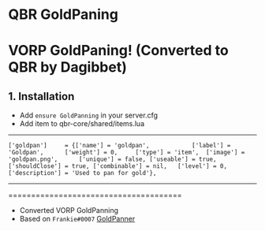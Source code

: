 # QBR GoldPaning 
# VORP GoldPaning! (Converted to QBR by Dagibbet)


## 1. Installation

- Add ```ensure GoldPanning``` in your server.cfg
- Add item to qbr-core/shared/items.lua
----
	['goldpan']		= {['name'] = 'goldpan',			['label'] = 'Goldpan',		['weight'] = 0,		['type'] = 'item',	['image'] = 'goldpan.png',		['unique'] = false,	['useable'] = true,	['shouldClose'] = true,	['combinable'] = nil,	['level'] = 0,	['description'] = 'Used to pan for gold'},

----
======================================
- Converted VORP GoldPanning
- Based on ```Frankie#0007``` [GoldPanner](https://discordapp.com/channels/648268213859254309/648268616214511655/712026960133488761)

